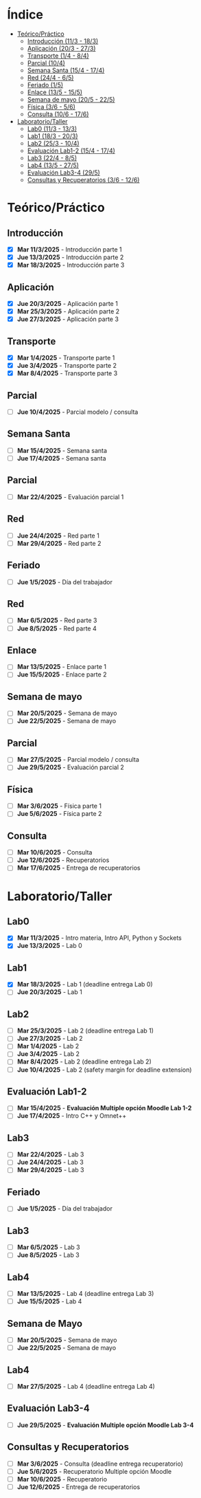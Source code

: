 # Índice
- [Teórico/Práctico](#teóricopráctico)
  - [Introducción (11/3 - 18/3)](#introducción)
  - [Aplicación (20/3 - 27/3)](#aplicación)
  - [Transporte (1/4 - 8/4)](#transporte)
  - [Parcial (10/4)](#parcial)
  - [Semana Santa (15/4 - 17/4)](#semana-santa)
  - [Red (24/4 - 6/5)](#red)
  - [Feriado (1/5)](#feriado)
  - [Enlace (13/5 - 15/5)](#enlace)
  - [Semana de mayo (20/5 - 22/5)](#semana-de-mayo)
  - [Física (3/6 - 5/6)](#física)
  - [Consulta (10/6 - 17/6)](#consulta)
- [Laboratorio/Taller](#laboratoriotaller)
  - [Lab0 (11/3 - 13/3)](#lab0)
  - [Lab1 (18/3 - 20/3)](#lab1)
  - [Lab2 (25/3 - 10/4)](#lab2)
  - [Evaluación Lab1-2 (15/4 - 17/4)](#evaluación-lab1-2)
  - [Lab3 (22/4 - 8/5)](#lab3)
  - [Lab4 (13/5 - 27/5)](#lab4)
  - [Evaluación Lab3-4 (29/5)](#evaluación-lab3-4)
  - [Consultas y Recuperatorios (3/6 - 12/6)](#consultas-y-recuperatorios)

# Teórico/Práctico
## Introducción
- [x] **Mar 11/3/2025** - Introducción parte 1
- [x] **Jue 13/3/2025** - Introducción parte 2
- [x] **Mar 18/3/2025** - Introducción parte 3

## Aplicación
- [x] **Jue 20/3/2025** - Aplicación parte 1
- [x] **Mar 25/3/2025** - Aplicación parte 2
- [x] **Jue 27/3/2025** - Aplicación parte 3

## Transporte
- [x] **Mar 1/4/2025** - Transporte parte 1
- [x] **Jue 3/4/2025** - Transporte parte 2
- [x] **Mar 8/4/2025** - Transporte parte 3

## **Parcial**
- [ ] **Jue 10/4/2025** - Parcial modelo / consulta

## Semana Santa
- [ ] **Mar 15/4/2025** - Semana santa
- [ ] **Jue 17/4/2025** - Semana santa

## **Parcial**
- [ ] **Mar 22/4/2025** - Evaluación parcial 1

## Red
- [ ] **Jue 24/4/2025** - Red parte 1
- [ ] **Mar 29/4/2025** - Red parte 2

## Feriado
- [ ] **Jue 1/5/2025** - Día del trabajador

## Red
- [ ] **Mar 6/5/2025** - Red parte 3
- [ ] **Jue 8/5/2025** - Red parte 4

## Enlace
- [ ] **Mar 13/5/2025** - Enlace parte 1
- [ ] **Jue 15/5/2025** - Enlace parte 2

## Semana de mayo
- [ ] **Mar 20/5/2025** - Semana de mayo
- [ ] **Jue 22/5/2025** - Semana de mayo

## **Parcial**
- [ ] **Mar 27/5/2025** - Parcial modelo / consulta
- [ ] **Jue 29/5/2025** - Evaluación parcial 2

## Física
- [ ] **Mar 3/6/2025** - Física parte 1
- [ ] **Jue 5/6/2025** - Física parte 2

## Consulta
- [ ] **Mar 10/6/2025** - Consulta
- [ ] **Jue 12/6/2025** - Recuperatorios
- [ ] **Mar 17/6/2025** - Entrega de recuperatorios

# Laboratorio/Taller
## Lab0
- [x] **Mar 11/3/2025** - Intro materia, Intro API, Python y Sockets
- [x] **Jue 13/3/2025** - Lab 0

## Lab1
- [x] **Mar 18/3/2025** - Lab 1 (deadline entrega Lab 0)
- [ ] **Jue 20/3/2025** - Lab 1

## Lab2
- [ ] **Mar 25/3/2025** - Lab 2 (deadline entrega Lab 1)
- [ ] **Jue 27/3/2025** - Lab 2
- [ ] **Mar 1/4/2025** - Lab 2
- [ ] **Jue 3/4/2025** - Lab 2
- [ ] **Mar 8/4/2025** - Lab 2 (deadline entrega Lab 2)
- [ ] **Jue 10/4/2025** - Lab 2 (safety margin for deadline extension)

## **Evaluación Lab1-2**
- [ ] **Mar 15/4/2025** - **Evaluación Multiple opción Moodle Lab 1-2**
- [ ] **Jue 17/4/2025** - Intro C++ y Omnet++

## Lab3
- [ ] **Mar 22/4/2025** - Lab 3
- [ ] **Jue 24/4/2025** - Lab 3
- [ ] **Mar 29/4/2025** - Lab 3

## Feriado
- [ ] **Jue 1/5/2025** - Día del trabajador

## Lab3
- [ ] **Mar 6/5/2025** - Lab 3
- [ ] **Jue 8/5/2025** - Lab 3

## Lab4
- [ ] **Mar 13/5/2025** - Lab 4 (deadline entrega Lab 3)
- [ ] **Jue 15/5/2025** - Lab 4

## Semana de Mayo
- [ ] **Mar 20/5/2025** - Semana de mayo
- [ ] **Jue 22/5/2025** - Semana de mayo

## Lab4
- [ ] **Mar 27/5/2025** - Lab 4 (deadline entrega Lab 4)

## **Evaluación Lab3-4**
- [ ] **Jue 29/5/2025** - **Evaluación Multiple opción Moodle Lab 3-4**

## Consultas y Recuperatorios
- [ ] **Mar 3/6/2025** - Consulta (deadline entrega recuperatorio)
- [ ] **Jue 5/6/2025** - Recuperatorio Multiple opción Moodle
- [ ] **Mar 10/6/2025** - Recuperatorio
- [ ] **Jue 12/6/2025** - Entrega de recuperatorios
